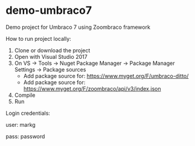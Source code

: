 # demo-umbraco7
Demo project for Umbraco 7 using Zoombraco framework

How to run project locally:

1. Clone or download the project
2. Open with Visual Studio 2017
3. On VS -> Tools -> Nuget Package Manager -> Package Manager Settings -> Package sources
   * Add package source for: https://www.myget.org/F/umbraco-ditto/
   * Add package source for: https://www.myget.org/F/zoombraco/api/v3/index.json
4. Compile
5. Run

Login credentials:

user: markg

pass: password
